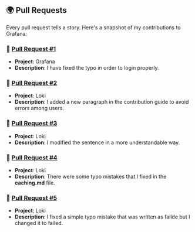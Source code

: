 ## 🌍 Pull Requests

Every pull request tells a story. Here's a snapshot of my contributions to Grafana:

### 🍓 [Pull Request #1](https://github.com/grafana/grafana/pull/76141)

- **Project**: Grafana
- **Description**: I have fixed the typo in order to login properly.

### 🍓 [Pull Request #2](https://github.com/grafana/loki/pull/11131)

- **Project**: Loki
- **Description**: I added a new paragraph in the contribution guide to avoid errors among users.

### 🍓 [Pull Request #3](https://github.com/grafana/loki/pull/11140)

- **Project**: Loki
- **Description**: I modified the sentence in a more understandable way.

### 🍓 [Pull Request #4](https://github.com/grafana/loki/pull/11214)

- **Project**: Loki
- **Description**: There were some typo mistakes that I fixed in the **caching.md** file.

### 🍓 [Pull Request #5](https://github.com/grafana/loki/pull/11217)

- **Project**: Loki
- **Description**: I fixed a simple typo mistake that was written as failde but I changed it to failed.
